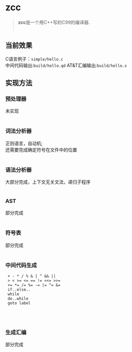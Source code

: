 # zcc
> **zcc**是一个用C++写的C99的编译器.
<br><br>

## 当前效果
C语言例子：`simple/hello.c`<br>
中间代码输出:`build/hello.qd`
AT&T汇编输出:`build/hello.s`

## 实现方法

### 预处理器
未实现
<br><br>

### 词法分析器
正则语言，自动机;<br>
还需要完成确定符号在文件中的位置
<br><br>

### 语法分析器
大部分完成，上下文无关文法，递归子程序
<br><br>

### AST
部分完成
<br><br>

### 符号表
部分完成
<br><br>

### 中间代码生成
```
 + - * / % & | ^ && || 
 > < >= <= == != <<= >>=
 += *= /= %= -= |= ^= &= 
 if..else..
 while
 do..while
 goto label
 ```
<br><br>

### 生成汇编
部分完成
